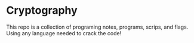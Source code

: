 # Cryptography

This repo is a collection of programing notes, programs, scrips, and flags. Using any language needed to crack the code! 